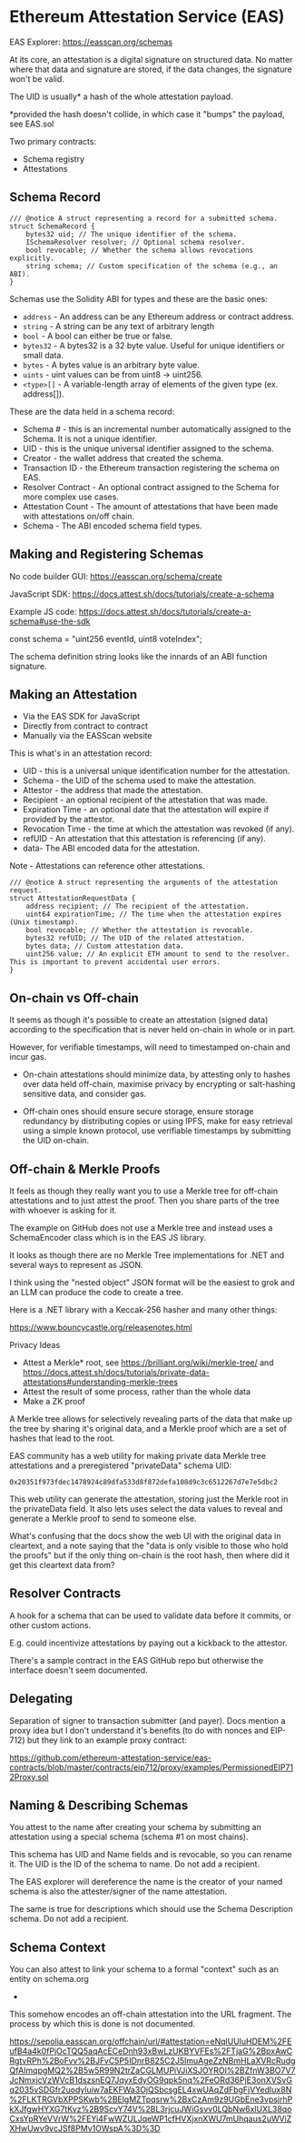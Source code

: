 # Ethereum Attestation Service (EAS)

EAS Explorer: https://easscan.org/schemas

At its core, an attestation is a digital signature on structured data. No matter where that data and signature are stored, if the data changes, the signature won't be valid.

The UID is usually* a hash of the whole attestation payload.

*provided the hash doesn't collide, in which case it "bumps" the payload, see EAS.sol

Two primary contracts:

 - Schema registry
 - Attestations

## Schema Record

```
/// @notice A struct representing a record for a submitted schema.
struct SchemaRecord {
    bytes32 uid; // The unique identifier of the schema.
    ISchemaResolver resolver; // Optional schema resolver.
    bool revocable; // Whether the schema allows revocations explicitly.
    string schema; // Custom specification of the schema (e.g., an ABI).
}
```

Schemas use the Solidity ABI for types and these are the basic ones:

 - `address` - An address can be any Ethereum address or contract address.
 - `string` - A string can be any text of arbitrary length
 - `bool` - A bool can either be true or false.
 - `bytes32` - A bytes32 is a 32 byte value. Useful for unique identifiers or small data.
 - `bytes` - A bytes value is an arbitrary byte value.
 - `uints` - uint values can be from uint8 -> uint256.
 - `<type>[]` - A variable-length array of elements of the given type (ex. address[]).

These are the data held in a schema record:

 - Schema # - this is an incremental number automatically assigned to the Schema. It is not a unique identifier.
 - UID - this is the unique universal identifier assigned to the schema.
 - Creator - the wallet address that created the schema.
 - Transaction ID - the Ethereum transaction registering the schema on EAS.
 - Resolver Contract - An optional contract assigned to the Schema for more complex use cases.
 - Attestation Count - The amount of attestations that have been made with attestations on/off chain.
 - Schema - The ABI encoded schema field types.

## Making and Registering Schemas

No code builder GUI: https://easscan.org/schema/create

JavaScript SDK: https://docs.attest.sh/docs/tutorials/create-a-schema

Example JS code: https://docs.attest.sh/docs/tutorials/create-a-schema#use-the-sdk

const schema = "uint256 eventId, uint8 voteIndex";

The schema definition string looks like the innards of an ABI function signature.

## Making an Attestation

 - Via the EAS SDK for JavaScript
 - Directly from contract to contract
 - Manually via the EASScan website

This is what's in an attestation record:

 - UID - this is a universal unique identification number for the attestation.
 - Schema - the UID of the schema used to make the attestation.
 - Attestor - the address that made the attestation.
 - Recipient - an optional recipient of the attestation that was made.
 - Expiration Time - an optional date that the attestation will expire if provided by the attestor.
 - Revocation Time - the time at which the attestation was revoked (if any).
 - refUID - An attestation that this attestation is referencing (if any).
 - data- The ABI encoded data for the attestation.
    
Note - Attestations can reference other attestations.

```
/// @notice A struct representing the arguments of the attestation request.
struct AttestationRequestData {
    address recipient; // The recipient of the attestation.
    uint64 expirationTime; // The time when the attestation expires (Unix timestamp).
    bool revocable; // Whether the attestation is revocable.
    bytes32 refUID; // The UID of the related attestation.
    bytes data; // Custom attestation data.
    uint256 value; // An explicit ETH amount to send to the resolver. This is important to prevent accidental user errors.
}
```


## On-chain vs Off-chain

It seems as though it's possible to create an attestation (signed data) according to the specification that is never held on-chain in whole or in part.

However, for verifiable timestamps, will need to timestamped on-chain and incur gas. 

 - On-chain attestations should minimize data, by attesting only to hashes over data held off-chain, maximise privacy by encrypting or salt-hashing sensitive data, and 
consider gas.

 - Off-chain ones should ensure secure storage, ensure storage redundancy by distributing copies or using IPFS, make for easy retrieval using a simple known protocol, use verifiable timestamps by submitting the UID on-chain.

## Off-chain & Merkle Proofs

It feels as though they really want you to use a Merkle tree for off-chain attestations and to just attest the proof. Then you share parts of the tree with whoever is asking for it.

The example on GitHub does not use a Merkle tree and instead uses a SchemaEncoder class which is in the EAS JS library.

It looks as though there are no Merkle Tree implementations for .NET and several ways to represent as JSON.

I think using the "nested object" JSON format will be the easiest to grok and an LLM can produce the code to create a tree.

Here is a .NET library with a Keccak-256 hasher and many other things:

https://www.bouncycastle.org/releasenotes.html

Privacy Ideas

 - Attest a Merkle* root, see https://brilliant.org/wiki/merkle-tree/ and https://docs.attest.sh/docs/tutorials/private-data-attestations#understanding-merkle-trees
 - Attest the result of some process, rather than the whole data
 - Make a ZK proof

A Merkle tree allows for selectively revealing parts of the data that make up the tree by sharing it's original data, and a Merkle proof which are a set of hashes that lead to the root.

EAS community has a web utility for making private data Merkle tree attestations and a preregistered "privateData" schema UID:

```
0x20351f973fdec1478924c89dfa533d8f872defa108d9c3c6512267d7e7e5dbc2
```

This web utility can generate the attestation, storing just the Merkle root in the privateData field. It also lets uses select the data values to reveal and generate a Merkle proof to send to someone else.

What's confusing that the docs show the web UI with the original data in cleartext, and a note saying that the "data is only visible to those who hold the proofs" but if the only thing on-chain is the root hash, then where did it get this cleartext data from?

## Resolver Contracts

A hook for a schema that can be used to validate data before it commits, or other custom actions.

E.g. could incentivize attestations by paying out a kickback to the attestor.

There's a sample contract in the EAS GitHub repo but otherwise the interface doesn't seem documented.

## Delegating

Separation of signer to transaction submitter (and payer). Docs mention a proxy idea but I don't understand it's benefits (to do with nonces and EIP-712) but they link to an example proxy contract:

https://github.com/ethereum-attestation-service/eas-contracts/blob/master/contracts/eip712/proxy/examples/PermissionedEIP712Proxy.sol

## Naming & Describing Schemas

You attest to the name after creating your schema by submitting an attestation using a special schema (schema #1 on most chains).

This schema has UID and Name fields and is revocable, so you can rename it. The UID is the ID of the schema to name. Do not add a recipient.

The EAS explorer will dereference the name is the creator of your named schema is also the attester/signer of the name attestation.

The same is true for descriptions which should use the Schema Description schema. Do not add a recipient.

## Schema Context

You can also attest to link your schema to a formal "context" such as an entity on schema.org

-

This somehow encodes an off-chain attestation into the URL fragment. The process by which this is done is not documented.

https://sepolia.easscan.org/offchain/url/#attestation=eNqlUUluHDEM%2FEufB4a4k0fPjOcTQQ5aqAcECeDnh93xBwLzUKBYVFEs%2FTjaG%2BpxAwCRgtvRPh%2BoFvv%2BJFvC5P5IDnrB825C2J5ImuAgeZzNBmHLaXVRcRudgQfAImqpgMQ2%2B5w5R99N2trZaCGLMUPiVJiXSJOYROI%2BZfnW3BO7V7JcNmxjcVzWVcB1dszsnEQ7JqyxEdyOG9qpk5nq%2FeORd36PjE3onXVSvGq2035vSDGfr2uodyluiw7aEKFWa3OjQSbcsgEL4xwUAqZdFbgFjVYedIux8N%2FLKTRGVbXPPSKwb%2BElgMZTpqsrw%2BxCzAm9z9UGbEne3vpsjrhPkXJfgwHYXG7tKvz%2B9ScvY74V%2BL3rjcuJWiGsvv0LQbNw6xlUXL38qoCxsYpRYeVVrW%2FEYi4FwWZULJqeWP1cfHVXjxnXWU7mUhqaus2uWViZXHwUwv9vcJSf8PMv1OWspA%3D%3D

